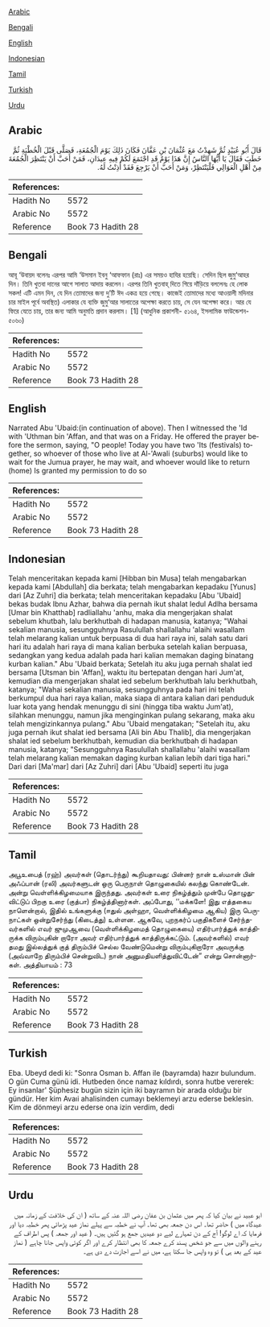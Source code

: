 [Arabic](#arabic)

[Bengali](#bengali)

[English](#english)

[Indonesian](#indonesian)

[Tamil](#tamil)

[Turkish](#turkish)

[Urdu](#urdu)

## Arabic


<div dir="rtl" lang="ar" style={{fontSize:'larger',backgroundColor:'#f8f9fa',padding:20}}>
قَالَ أَبُو عُبَيْدٍ ثُمَّ شَهِدْتُ مَعَ عُثْمَانَ بْنِ عَفَّانَ فَكَانَ ذَلِكَ يَوْمَ الْجُمُعَةِ، فَصَلَّى قَبْلَ الْخُطْبَةِ ثُمَّ خَطَبَ فَقَالَ يَا أَيُّهَا النَّاسُ إِنَّ هَذَا يَوْمٌ قَدِ اجْتَمَعَ لَكُمْ فِيهِ عِيدَانِ، فَمَنْ أَحَبَّ أَنْ يَنْتَظِرَ الْجُمُعَةَ مِنْ أَهْلِ الْعَوَالِي فَلْيَنْتَظِرْ، وَمَنْ أَحَبَّ أَنْ يَرْجِعَ فَقَدْ أَذِنْتُ لَهُ‏.‏
</div>
<div style={{backgroundColor:'#f8f9fa',padding:20, marginBottom: 10}}><table> <thead> <tr> <th>References:</th> <th></th> </tr> </thead> <tbody><tr><td>Hadith No</td><td>5572</td></tr><tr><td>Arabic No</td><td>5572</td></tr><tr><td>Reference</td><td>Book 73 Hadith 28</td></tr></tbody></table></div>

## Bengali


<div dir="ltr" lang="bn" style={{fontSize:'larger',backgroundColor:'#f8f9fa',padding:20}}>
আবূ ‘উবায়দ বলেনঃ এরপর আমি ‘উসমান ইবনু ‘আফফান (রাঃ) এর সময়ও হাযির হয়েছি। সেদিন ছিল জুমু‘আহর দিন। তিনি খুতবা দানের আগে সালাত আদায় করলেন। এরপর তিনি খুতবাহ্ দিতে গিয়ে দাঁড়িয়ে বললেনঃ হে লোক সকল! এটি এমন দিন, যে দিন তোমাদের জন্য দু’টি ঈদ একত্র হয়ে গেছে। কাজেই তোমাদের মধ্যে আওয়ালী মদিনার চার মাইল পূর্বে অবস্থিত) এলাকার যে ব্যক্তি জুমু‘আর সালাতের অপেক্ষা করতে চায়, সে যেন অপেক্ষা করে। আর যে ফিরে যেতে চায়, তার জন্য আমি অনুমতি প্রদান করলাম। [1] (আধুনিক প্রকাশনী- ৫১৬৪, ইসলামিক ফাউন্ডেশন- ৫০৬০)
</div>
<div style={{backgroundColor:'#f8f9fa',padding:20, marginBottom: 10}}><table> <thead> <tr> <th>References:</th> <th></th> </tr> </thead> <tbody><tr><td>Hadith No</td><td>5572</td></tr><tr><td>Arabic No</td><td>5572</td></tr><tr><td>Reference</td><td>Book 73 Hadith 28</td></tr></tbody></table></div>

## English


<div dir="ltr" lang="en" style={{fontSize:'larger',backgroundColor:'#f8f9fa',padding:20}}>
Narrated Abu 'Ubaid:(in continuation of above). Then I witnessed the 'Id with 'Uthman bin 'Affan, and that was on a Friday. He offered the prayer before the sermon, saying, "O people! Today you have two 'Its (festivals) together, so whoever of those who live at Al-'Awali (suburbs) would like to wait for the Jumua prayer, he may wait, and whoever would like to return (home) Is granted my permission to do so
</div>
<div style={{backgroundColor:'#f8f9fa',padding:20, marginBottom: 10}}><table> <thead> <tr> <th>References:</th> <th></th> </tr> </thead> <tbody><tr><td>Hadith No</td><td>5572</td></tr><tr><td>Arabic No</td><td>5572</td></tr><tr><td>Reference</td><td>Book 73 Hadith 28</td></tr></tbody></table></div>

## Indonesian


<div dir="ltr" lang="id" style={{fontSize:'larger',backgroundColor:'#f8f9fa',padding:20}}>
Telah menceritakan kepada kami [Hibban bin Musa] telah mengabarkan kepada kami [Abdullah] dia berkata; telah mengabarkan kepadaku [Yunus] dari [Az Zuhri] dia berkata; telah menceritakan kepadaku [Abu 'Ubaid] bekas budak Ibnu Azhar, bahwa dia pernah ikut shalat Iedul Adlha bersama [Umar bin Khatthab] radliallahu 'anhu, maka dia mengerjakan shalat sebelum khutbah, lalu berkhutbah di hadapan manusia, katanya; "Wahai sekalian manusia, sesungguhnya Rasulullah shallallahu 'alaihi wasallam telah melarang kalian untuk berpuasa di dua hari raya ini, salah satu dari hari itu adalah hari raya di mana kalian berbuka setelah kalian berpuasa, sedangkan yang kedua adalah pada hari kalian memakan daging binatang kurban kalian." Abu 'Ubaid berkata; Setelah itu aku juga pernah shalat ied bersama [Utsman bin 'Affan], waktu itu bertepatan dengan hari Jum'at, kemudian dia mengerjakan shalat ied sebelum berkhutbah lalu berkhutbah, katanya; "Wahai sekalian manusia, sesungguhnya pada hari ini telah berkumpul dua hari raya kalian, maka siapa di antara kalian dari penduduk luar kota yang hendak menunggu di sini (hingga tiba waktu Jum'at), silahkan menunggu, namun jika menginginkan pulang sekarang, maka aku telah mengizinkannya pulang." Abu 'Ubaid mengatakan; "Setelah itu, aku juga pernah ikut shalat ied bersama [Ali bin Abu Thalib], dia mengerjakan shalat ied sebelum berkhutbah, kemudian dia berkhutbah di hadapan manusia, katanya; "Sesungguhnya Rasulullah shallallahu 'alaihi wasallam telah melarang kalian memakan daging kurban kalian lebih dari tiga hari." Dari dari [Ma'mar] dari [Az Zuhri] dari [Abu 'Ubaid] seperti itu juga
</div>
<div style={{backgroundColor:'#f8f9fa',padding:20, marginBottom: 10}}><table> <thead> <tr> <th>References:</th> <th></th> </tr> </thead> <tbody><tr><td>Hadith No</td><td>5572</td></tr><tr><td>Arabic No</td><td>5572</td></tr><tr><td>Reference</td><td>Book 73 Hadith 28</td></tr></tbody></table></div>

## Tamil


<div dir="ltr" lang="ta" style={{fontSize:'larger',backgroundColor:'#f8f9fa',padding:20}}>
அபூஉபைத் (ரஹ்) அவர்கள் (தொடர்ந்து) கூறியதாவது: பின்னர் நான் உஸ்மான் பின் அஃப்பான் (ரலி) அவர்களுடன் ஒரு பெருநாள் தொழுகையில் கலந்து கொண்டேன். அன்று வெள்ளிக்கிழமையாக இருந்தது. அவர்கள் உரை நிகழ்த்தும் முன்பே தொழுதுவிட்டுப் பிறகு உரை (குத்பா) நிகழ்த்தினார்கள். அப்போது, ‘‘மக்களே! இது எத்தகைய நாளென்றால், இதில் உங்களுக்கு (ஈதுல் அள்ஹா, வெள்ளிக்கிழமை ஆகிய) இரு பெருநாட்கள் ஒன்றுசேர்ந்து (கிடைத்து) உள்ளன. ஆகவே, புறநகர்ப் பகுதிகளைச் சேர்ந்தவர்களில் எவர் ஜுமுஆவை (வெள்ளிக்கிழமைத் தொழுகையை) எதிர்பார்த்துக் காத்திருக்க விரும்புகின் றாரோ அவர் எதிர்பார்த்துக் காத்திருக்கட்டும். (அவர்களில்) எவர் தமது இல்லத்துக் குத் திரும்பிச் செல்ல வேண்டுமென்று விரும்புகிறாரோ அவருக்கு (அவ்வாறே திரும்பிச் சென்றுவிட) நான் அனுமதியளித்துவிட்டேன்” என்று சொன்னார்கள். அத்தியாயம் : 73
</div>
<div style={{backgroundColor:'#f8f9fa',padding:20, marginBottom: 10}}><table> <thead> <tr> <th>References:</th> <th></th> </tr> </thead> <tbody><tr><td>Hadith No</td><td>5572</td></tr><tr><td>Arabic No</td><td>5572</td></tr><tr><td>Reference</td><td>Book 73 Hadith 28</td></tr></tbody></table></div>

## Turkish


<div dir="ltr" lang="tr" style={{fontSize:'larger',backgroundColor:'#f8f9fa',padding:20}}>
Eba. Ubeyd dedi ki: "Sonra Osman b. Affan ile (bayramda) hazır bulundum. O gün Cuma günü idi. Hutbeden önce namaz kıldırdı, sonra hutbe vererek: Ey insanlar' Şüphesiz bugün sizin için iki bayramın bir arada olduğu bir gündür. Her kim Avaıi ahalisinden cumayı beklemeyi arzu ederse beklesin. Kim de dönmeyi arzu ederse ona izin verdim, dedi
</div>
<div style={{backgroundColor:'#f8f9fa',padding:20, marginBottom: 10}}><table> <thead> <tr> <th>References:</th> <th></th> </tr> </thead> <tbody><tr><td>Hadith No</td><td>5572</td></tr><tr><td>Arabic No</td><td>5572</td></tr><tr><td>Reference</td><td>Book 73 Hadith 28</td></tr></tbody></table></div>

## Urdu


<div dir="rtl" lang="ur" style={{fontSize:'larger',backgroundColor:'#f8f9fa',padding:20}}>
ابو عبید نے بیان کیا کہ پھر میں عثمان بن عفان رضی اللہ عنہ کے ساتھ ( ان کی خلافت کے زمانہ میں عیدگاہ میں ) حاضر تھا۔ اس دن جمعہ بھی تھا۔ آپ نے خطبہ سے پہلے نماز عید پڑھائی پھر خطبہ دیا اور فرمایا کہ اے لوگو! آج کے دن تمہارے لیے دو عیدیں جمع ہو گئیں ہیں۔ ( عید اور جمعہ ) پس اطراف کے رہنے والوں میں سے جو شخص پسند کرے جمعہ کا بھی انتظار کرے اور اگر کوئی واپس جانا چاہے ( نماز عید کے بعد ہی ) تو وہ واپس جا سکتا ہے، میں نے اسے اجازت دے دی ہے۔
</div>
<div style={{backgroundColor:'#f8f9fa',padding:20, marginBottom: 10}}><table> <thead> <tr> <th>References:</th> <th></th> </tr> </thead> <tbody><tr><td>Hadith No</td><td>5572</td></tr><tr><td>Arabic No</td><td>5572</td></tr><tr><td>Reference</td><td>Book 73 Hadith 28</td></tr></tbody></table></div>